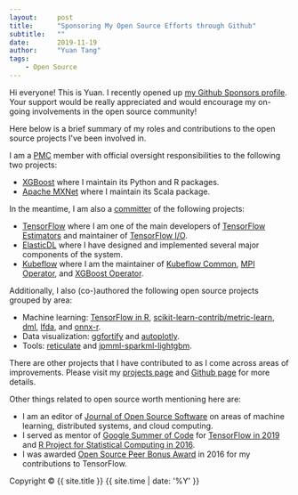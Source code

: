```yaml
---
layout:     post
title:      "Sponsoring My Open Source Efforts through Github"
subtitle:   ""
date:       2019-11-19
author:     "Yuan Tang"
tags:
    - Open Source
---
```


Hi everyone! This is Yuan. I recently opened up [my Github Sponsors profile](https://github.com/sponsors/terrytangyuan). Your support would be really appreciated and would encourage my on-going involvements in the open source community!

Here below is a brief summary of my roles and contributions to the open source projects I've been involved in.

I am a [PMC](https://www.apache.org/foundation/glossary.html#PMC) member with official oversight responsibilities to the following two projects:
* [XGBoost](https://github.com/dmlc/xgboost) where I maintain its Python and R packages.
* [Apache MXNet](https://github.com/apache/incubator-mxnet) where I maintain its Scala package.

In the meantime, I am also a [committer](https://www.apache.org/foundation/glossary.html#Committer) of the following projects:
* [TensorFlow](https://github.com/tensorflow/tensorflow) where I am one of the main developers of [TensorFlow Estimators](https://arxiv.org/pdf/1708.02637.pdf) and maintainer of [TensorFlow I/O](https://github.com/tensorflow/io).
* [ElasticDL](https://github.com/sql-machine-learning/elasticdl) where I have designed and implemented several major components of the system.
* [Kubeflow](https://github.com/kubeflow/kubeflow) where I am the maintainer of [Kubeflow Common](https://github.com/kubeflow/common), [MPI Operator](https://github.com/kubeflow/mpi-operator), and [XGBoost Operator](https://github.com/kubeflow/xgboost-operator).

Additionally, I also (co-)authored the following open source projects grouped by area:
* Machine learning: [TensorFlow in R](https://tensorflow.rstudio.com/), [scikit-learn-contrib/metric-learn](https://github.com/scikit-learn-contrib/metric-learn), [dml](https://github.com/terrytangyuan/dml), [lfda](https://github.com/terrytangyuan/lfda), and [onnx-r](https://github.com/onnx/onnx-r).
* Data visualization: [ggfortify](https://github.com/sinhrks/ggfortify) and [autoplotly](https://github.com/terrytangyuan/autoplotly).
* Tools: [reticulate](https://github.com/rstudio/reticulate) and [jpmml-sparkml-lightgbm](https://github.com/alipay/jpmml-sparkml-lightgbm).


There are other projects that I have contributed to as I come across areas of improvements. Please visit my [projects page](https://terrytangyuan.github.io/projects/) and [Github page](http://github.com/terrytangyuan/) for more details.

Other things related to open source worth mentioning here are:
* I am an editor of [Journal of Open Source Software](https://joss.theoj.org/) on areas of machine learning, distributed systems, and cloud computing.
* I served as mentor of [Google Summer of Code](https://summerofcode.withgoogle.com/) for [TensorFlow in 2019](https://summerofcode.withgoogle.com/projects/#5823672818860032) and [R Project for Statistical Computing in 2016](https://summerofcode.withgoogle.com/archive/2016/projects/5199297624670208/).
* I was awarded [Open Source Peer Bonus Award](https://opensource.googleblog.com/2016/09/google-open-source-peer-bonus-program.html) in 2016 for my contributions to TensorFlow.

<p class="copyright text-muted">
	Copyright &copy; {{ site.title }} {{ site.time | date: '%Y' }}
</p>

